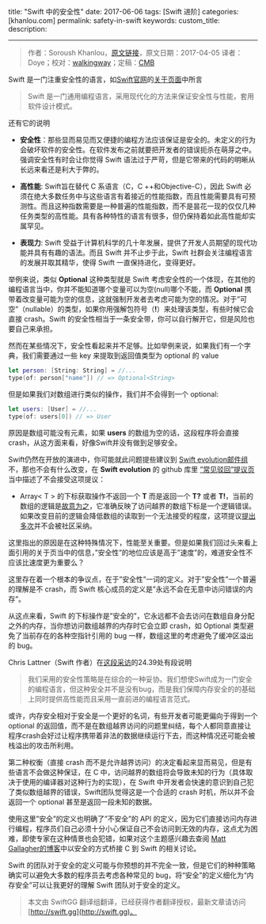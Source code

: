 title: "Swift 中的安全性"
date: 2017-06-06
tags: [Swift 进阶]
categories: [khanlou.com]
permalink: safety-in-swift
keywords: 
custom_title: 
description: 

---
> 作者：Soroush Khanlou，[原文链接](http://khanlou.com/2017/04/safety-in-swift/)，原文日期：2017-04-05
> 译者：Doye；校对：[walkingway](http://chengway.in/)；定稿：[CMB](https://github.com/chenmingbiao)
  







<!--此处开始正文-->

Swift 是一门注重安全性的语言，如[Swift官网](https://Swift.org/)的[关于页面](https://Swift.org/about/)中所言

> Swift 是一门通用编程语言，采用现代化的方法来保证安全性与性能，套用软件设计模式。

<!--more-->

还有它的说明

- **安全性**：那些显而易见而又便捷的编程方法应该保证是安全的。未定义的行为会破坏软件的安全性。在软件发布之前就要把开发者的错误扼杀在萌芽之中。强调安全性有时会让你觉得 Swift 语法过于严苛，但是它带来的代码的明晰从长远来看还是利大于弊的。
 
- **高性能**: Swift旨在替代 C 系语言（C，C ++和Objective-C），因此 Swift 必须在绝大多数任务中与这些语言有着接近的性能指数，而且性能需要具有可预测性。而且这种指数需要是一种普遍的性能指数，而不是昙花一现的仅仅几种任务类型的高性能。具有各种特性的语言有很多，但仍保持着如此高性能却实属罕见。

- **表现力**:  Swift 受益于计算机科学的几十年发展，提供了开发人员期望的现代功能并具有有趣的语法。而且 Swift 并不止步于此，Swift 社群会关注编程语言的发展并取其精华，使得 Swift 一直保持进化，变得更好。

举例来说，类似 **Optional** 这种类型就是 Swift 考虑安全性的一个体现，在其他的编程语言当中，你并不能知道哪个变量可以为空(null)哪个不能，而 **Optional** 携带着改变量可能为空的信息，这就强制开发者去考虑可能为空的情况。对于”可空”（nullable）的类型，如果你用强解包符号（**!**）来处理该类型，有些时候它会直接 crash。Swift 的安全性相当于一条安全带，你可以自行解开它，但是风险也要自己来承担。

然而在某些情况下，安全性看起来并不足够。比如举例来说，如果我们有一个字典，我们需要通过一些 key 来提取到返回值类型为 optional 的 value

```swift
let person: [String: String] = //...
type(of: person["name"]) // => Optional<String>
```
但是如果我们对数组进行类似的操作，我们并不会得到一个 optional:

```swift
let users: [User] = //...
type(of: users[0]) // => User
```

原因是数组可能没有元素，如果 **users** 的数组为空的话，这段程序将会直接crash，从这方面来看，好像Swift并没有做到足够安全。

Swift仍然在开放的演进中，你可能就此问题提些建议到 [Swift evolution邮件组](http://khanlou.com/2017/04/safety-in-swift/)
不，那也不会有什么改变，在 **Swift evolution** 的 github 库里 [”常见驳回”提议页](https://github.com/apple/swift-evolution/blob/master/commonly_proposed.md) 当中描述了不会接受这项提议：
- Array< T > 的下标获取操作不返回一个 **T** 而是返回一个 **T?** 或者 **T!**，当前的数组的逻辑是[故意为之](https://lists.swift.org/pipermail/swift-evolution/Week-of-Mon-20151214/002446.html)，它准确反映了访问越界的数组下标是一个逻辑错误。如果改变目前的逻辑会降低数组的读取到一个无法接受的程度，这项提议[提出多次](https://lists.swift.org/pipermail/swift-evolution/Week-of-Mon-20151214/002425.html)并不会被社区采纳。

这里指出的原因是在这种特殊情况下，性能至关重要。但是如果我们回过头来看上面引用的关于页当中的信息，”安全性”的地位应该是高于”速度”的，难道安全性不应该比速度更为重要么？

这里存在着一个根本的争议点，在于”安全性”一词的定义。对于”安全性”一个普遍的理解是不 crash，而 Swift 核心成员的定义是”永远不会在无意中访问错误的内存”。

从这点来看，Swift 的下标操作是”安全的”，它永远都不会去访问在数组自身分配之外的内存，当你想访问数组越界的内存时它会立即 crash，如 Optional 类型避免了当前存在的各种空指针引用的 bug 一样，数组这里的考虑避免了缓冲区溢出的 bug。

Chris Lattner（Swift 作者）在[这段采访](https://overcast.fm/+CdTE-_oY/24:37)的24.39处有段说明

> 我们采用的安全性策略是在综合的一种妥协。我们想使Swift成为一门安全的编程语言，但这种安全并不是没有bug，而是我们保障内存安全的的基础上同时提供高性能而且采用一直前进的编程语言范式。

或许，内存安全相对于安全是一个更好的名词，有些开发者可能更偏向于得到一个 optional 的返回值，而不是在数组越界访问的问题里纠结，每个人都同意直接让程序crash会好过让程序携带着非法的数据继续运行下去，而这种情况还可能会被栈溢出的攻击所利用。

第二种权衡（直接 crash 而不是允许越界访问）的决定看起来显而易见，但是有些语言不会做这种保证，在 C 中，访问越界的数组将会导致未知的行为（具体取决于使用的编译器对这种行为的实现），在 Swift 中开发者会快速的意识到自己犯了类似数组越界的错误，Swift团队觉得这是一个合适的 crash 时机，所以并不会返回一个 optional 甚至是返回一段未知的数据。

使用这里”安全”的定义也明确了”不安全”的 API 的定义，因为它们直接访问内存进行编程，程序员们自己必须十分小心保证自己不会访问到无效的内存，这点尤为困难，即使专家在这种情景也会犯错，如果对这个主题感兴趣去查阅 [Matt Gallagher的博客](https://www.cocoawithlove.com/blog/2016/02/16/use_it_or_lose_it_why_safe_c_is_sometimes_unsafe_swift.html)中以安全的方式桥接 C 到 Swift 的相关讨论。

Swift 的团队对于安全的定义可能与你预想的并不完全一致，但是它们的种种策略确实可以避免大多数的程序员去考虑各种常见的 bug，将“安全”的定义细化为“内存安全”可以让我更好的理解 Swift 团队对于安全的定义。



> 本文由 SwiftGG 翻译组翻译，已经获得作者翻译授权，最新文章请访问 [http://swift.gg](http://swift.gg)。